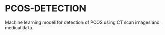 # PCOS-DETECTION
Machine learning model for detection of PCOS using CT scan images and medical data.
